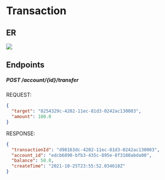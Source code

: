 # Transaction

## ER
![](https://github.com/bobsantos/backend-test-task/blob/main/adr/resource/3_transaction.svg?raw=true)

## Endpoints

##### POST /account/{id}/transfer

REQUEST:
```json
{
  "target": "8254329c-4202-11ec-81d3-0242ac130003",
  "amount": 100.0
}
```

RESPONSE:
```json
{
  "transactionId": "d98163dc-4202-11ec-81d3-0242ac130003",
  "account_id": "edcb6890-bfb3-435c-895e-8f3180abda00",
  "balance": 50.0,
  "createTime": "2021-10-25T23:55:52.034618Z"
}
```
